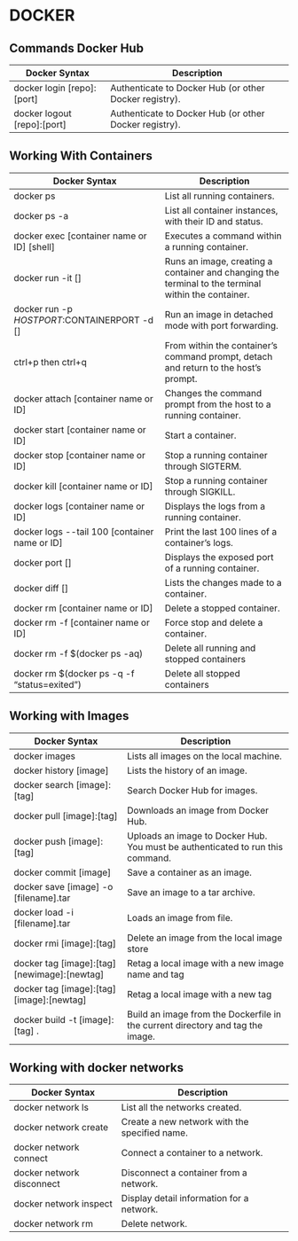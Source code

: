 # DOCKER

## Commands Docker Hub

| Docker Syntax                | Description                                                                    |
| ---------------------------- | -------------------------------------------------------------------------------|
| docker login [repo]:[port]   | Authenticate to Docker Hub (or other Docker registry).                         |
| docker logout [repo]:[port]  | Authenticate to Docker Hub (or other Docker registry).                         |

## Working With Containers

| Docker Syntax                                 | Description                                                                                          |
| --------------------------------------------- | ---------------------------------------------------------------------------------------------------- |
| docker ps                                     | List all running containers.                                                                         |
| docker ps -a                                  | List all container instances, with their ID and status.                                              |
| docker exec [container name or ID] [shell]    | Executes a command within a running container.                                                       |
| docker run -it []                             | Runs an image, creating a container and changing the terminal to the terminal within the container.  |
| docker run -p $HOSTPORT:$CONTAINERPORT -d []  | Run an image in detached mode with port forwarding.                                                  |
| ctrl+p then ctrl+q                            | From within the container’s command prompt, detach and return to the host’s prompt.                  |
| docker attach [container name or ID]          | Changes the command prompt from the host to a running container.                                     |
| docker start [container name or ID]           | Start a container.                                                                                   |
| docker stop [container name or ID]            | Stop a running container through SIGTERM.                                                            |
| docker kill [container name or ID]            | Stop a running container through SIGKILL.                                                            |
| docker logs [container name or ID]            | Displays the logs from a running container.                                                          |
| docker logs --tail 100 [container name or ID] | Print the last 100 lines of a container’s logs.                                                      |
| docker port []                                | Displays the exposed port of a running container.                                                    |
| docker diff []                                | Lists the changes made to a container.                                                               |
| docker rm [container name or ID]              | Delete a stopped container.                                                                          |
| docker rm -f [container name or ID]           | Force stop and delete a container.                                                                   |
| docker rm -f $(docker ps -aq)                 | Delete all running and stopped containers                                                            |
| docker rm $(docker ps -q -f “status=exited”)  | Delete all stopped containers                                                                        |

## Working with Images

| Docker Syntax                                 | Description                                                                                          |
| --------------------------------------------- | ---------------------------------------------------------------------------------------------------- |
| docker images                                 | Lists all images on the local machine.                                                               |
| docker history [image]                        | Lists the history of an image.                                                                       |
| docker search [image]:[tag]                   | Search Docker Hub for images.                                                                        |
| docker pull [image]:[tag]                     | Downloads an image from Docker Hub.                                                                  |
| docker push [image]:[tag]                     | Uploads an image to Docker Hub. You must be authenticated to run this command.                       |
| docker commit [image]                         | Save a container as an image.                                                                        |
| docker save [image] -o [filename].tar         | Save an image to a tar archive.                                                                      |
| docker load -i [filename].tar                 | Loads an image from file.                                                                            |
| docker rmi [image]:[tag]                      | Delete an image from the local image store                                                           |
| docker tag [image]:[tag] [newimage]:[newtag]  | Retag a local image with a new image name and tag                                                    |
| docker tag [image]:[tag] [image]:[newtag]     | Retag a local image with a new tag                                                                   |
| docker build -t [image]:[tag] .               | Build an image from the Dockerfile in the current directory and tag the image.                       |

## Working with docker networks

| Docker Syntax               | Description                                     |
| --------------------------- | ----------------------------------------------- |
| docker network ls           | List all the networks created.                  |
| docker network create       | Create a new network with the specified name.   |
| docker network connect      | Connect a container to a network.               |
| docker network disconnect   | Disconnect a container from a network.          |
| docker network inspect      | Display detail information for a network.       |
| docker network rm           | Delete network.                                 |
